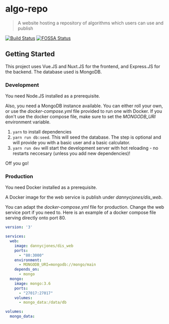 # algo-repo

> A website hosting a repository of algorithms which users can use and publish

[![Build Status](https://travis-ci.org/dannycjones/algorepo.svg?branch=master)](https://travis-ci.org/dannycjones/algorepo) [![FOSSA Status](https://app.fossa.io/api/projects/git%2Bgithub.com%2Fdannycjones%2Falgorepo.svg?type=shield)](https://app.fossa.io/projects/git%2Bgithub.com%2Fdannycjones%2Falgorepo?ref=badge_shield)

## Getting Started

This project uses Vue.JS and Nuxt.JS for the frontend, and Express.JS for the backend. The database used is MongoDB.

### Development

You need Node.JS installed as a prerequisite.

Also, you need a MongoDB instance available. You can either roll your own, or use the _docker-compose.yml_ file provided to run one with Docker. If you don't use the docker compose file, make sure to set the _MONGODB_URI_ environment variable.

1. `yarn` to install dependencies
3. `yarn run db:seed`. This will seed the database. The step is optional and will provide you with a basic user and a basic calculator.
3. `yarn run dev` will start the development server with hot reloading - no restarts neccesary (unless you add new dependencies)!

Off you go! 

### Production

You need Docker installed as a prerequisite.

A Docker image for the web service is publish under _dannycjones/dis_web_.

You can adapt the _docker-compose.yml_ file for production. Change the web service port if you need to. Here is an example of a docker compose file serving directly onto port 80.

``` yaml
version: '3'

services:
  web:
    image: dannycjones/dis_web
    ports:
      - "80:3000"
    environment:
      - MONGODB_URI=mongodb://mongo/main
    depends_on:
      - mongo
  mongo:
    image: mongo:3.6
    ports:
      - "27017:27017"
    volumes:
      - mongo_data:/data/db

volumes:
  mongo_data:

```
